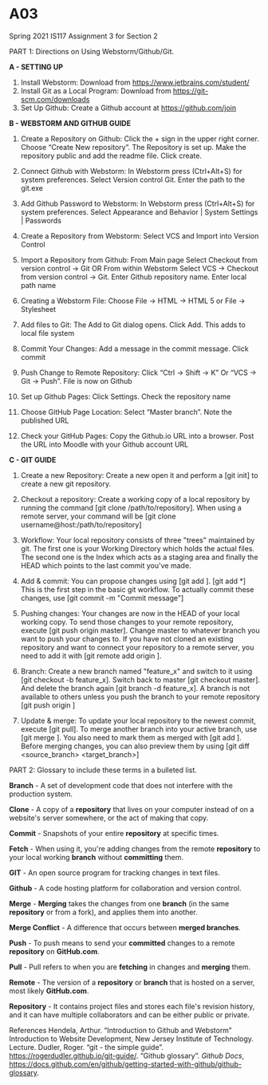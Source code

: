 # A03
Spring 2021 IS117 Assignment 3 for Section 2

PART 1: Directions on Using Webstorm/Github/Git.

**A - SETTING UP**
1. Install Webstorm: Download from  https://www.jetbrains.com/student/
2. Install Git as a Local Program: Download from https://git-scm.com/downloads
3. Set Up Github: Create a Github account at https://github.com/join

**B - WEBSTORM AND GITHUB GUIDE**
1. Create a Repository on Github: Click the + sign in the upper right corner. Choose “Create New repository”. The Repository is set up. Make the repository public and add the readme file. Click create.

2. Connect Github with Webstorm: In Webstorm press (Ctrl+Alt+S) for system preferences. Select Version control Git. Enter the path to the git.exe

3. Add Github Password to Webstorm: In Webstorm press (Ctrl+Alt+S) for system preferences. Select Appearance and Behavior | System Settings | Passwords

4. Create a Repository from Webstorm: Select VCS and Import into Version Control

5. Import a Repository from Github: From Main page Select Checkout from version control → Git OR From within Webstorm Select VCS → Checkout from version control → Git. Enter Github repository name. Enter local path name

6. Creating a Webstorm File: Choose File → HTML →  HTML 5 or File → Stylesheet

7. Add files to Git: The Add to Git dialog opens. Click Add. This adds to local file system

8. Commit Your Changes: Add a message in the commit message. Click commit

9. Push Change to Remote Repository: Click “Ctrl → Shift →  K” Or “VCS →  Git → Push”. File is now on Github

10. Set up Github Pages: Click Settings. Check the repository name

11. Choose GitHub Page Location: Select “Master branch”. Note the published URL

12. Check your GitHub Pages: Copy the Github.io URL into a browser. Post the URL into Moodle with your Github account URL

**C - GIT GUIDE**
1. Create a new Repository: Create a new open it and perform a [git init] to create a new git repository.

2. Checkout a repository: Create a working copy of a local repository by running the command [git clone /path/to/repository]. When using a remote server, your command will be [git clone username@host:/path/to/repository]

3. Workflow: Your local repository consists of three "trees" maintained by git. The first one is your Working Directory which holds the actual files. The second one is the Index which acts as a staging area and finally the HEAD which points to the last commit you've made.

4. Add & commit: You can propose changes using [git add <filename>]. [git add *] This is the first step in the basic git workflow. To actually commit these changes, use [git commit -m "Commit message"]

5. Pushing changes: Your changes are now in the HEAD of your local working copy. To send those changes to your remote repository, execute [git push origin master]. Change master to whatever branch you want to push your changes to. If you have not cloned an existing repository and want to connect your repository to a remote server, you need to add it with [git remote add origin <server>].

6. Branch: Create a new branch named "feature_x" and switch to it using [git checkout -b feature_x]. Switch back to master [git checkout master]. And delete the branch again [git branch -d feature_x]. A branch is not available to others unless you push the branch to your remote repository [git push origin <branch>]

7. Update & merge: To update your local repository to the newest commit, execute [git pull]. To merge another branch into your active branch, use [git merge <branch>]. You also need to mark them as merged with [git add <filename>]. Before merging changes, you can also preview them by using [git diff <source_branch> <target_branch>]


PART 2: Glossary to include these terms in a bulleted list.

**Branch** - A set of development code that does not interfere with the production system.

**Clone** - A copy of a **repository** that lives on your computer instead of on a website's server somewhere, or the act of making that copy. 

**Commit** - Snapshots of your entire **repository** at specific times.

**Fetch** - When using it, you're adding changes from the remote **repository** to your local working **branch** without **committing** them.

**GIT** - An open source program for tracking changes in text files.

**Github** - A code hosting platform for collaboration and version control.

**Merge** - **Merging** takes the changes from one **branch** (in the same **repository** or from a fork), and applies them into another. 

**Merge Conflict** - A difference that occurs between **merged branches**. 

**Push** - To push means to send your **committed** changes to a remote **repository** on **GitHub.com**.

**Pull** - Pull refers to when you are **fetching** in changes and **merging** them. 

**Remote** -  The version of a **repository** or **branch** that is hosted on a server, most likely **GitHub.com**.

**Repository** - It contains project files and stores each file's revision history, and it can have multiple collaborators and can be either public or private.


References
Hendela, Arthur. “Introduction to Github and Webstorm” Introduction to Website Development, New Jersey Institute of Technology. Lecture. 
Dudler, Roger. “git - the simple guide”. https://rogerdudler.github.io/git-guide/.
“Github glossary”. _Github Docs_, https://docs.github.com/en/github/getting-started-with-github/github-glossary.
